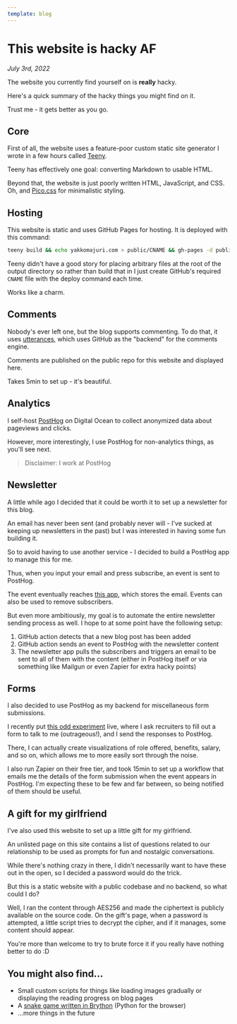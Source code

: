 ```yaml
---
template: blog
---
```


# This website is hacky AF

_July 3rd, 2022_

The website you currently find yourself on is **really** hacky.

Here's a quick summary of the hacky things you might find on it. 

Trust me - it gets better as you go.

## Core

First of all, the website uses a feature-poor custom static site generator I wrote in a few hours called [Teeny](/blog/teeny).

Teeny has effectively one goal: converting Markdown to usable HTML. 

Beyond that, the website is just poorly written HTML, JavaScript, and CSS. Oh, and [Pico.css](https://picocss.com/) for minimalistic styling.

## Hosting

This website is static and uses GitHub Pages for hosting. It is deployed with this command:

```bash
teeny build && echo yakkomajuri.com > public/CNAME && gh-pages -d public/
```

Teeny didn't have a good story for placing arbitrary files at the root of the output directory so rather than build that in I just create GitHub's required `CNAME` file with the deploy command each time. 

Works like a charm.

## Comments

Nobody's ever left one, but the blog supports commenting. To do that, it uses [utterances](https://utteranc.es/), which uses GitHub as the "backend" for the comments engine. 

Comments are published on the public repo for this website and displayed here. 

Takes 5min to set up - it's beautiful.

## Analytics

I self-host [PostHog](posthog.com) on Digital Ocean to collect anonymized data about pageviews and clicks.

However, more interestingly, I use PostHog for non-analytics things, as you'll see next.

> Disclaimer: I work at PostHog

## Newsletter

A little while ago I decided that it could be worth it to set up a newsletter for this blog. 

An email has never been sent (and probably never will - I've sucked at keeping up newsletters in the past) but I was interested in having some fun building it.

So to avoid having to use another service - I decided to build a PostHog app to manage this for me.

Thus, when you input your email and press subscribe, an event is sent to PostHog. 

The event eventually reaches [this app](https://github.com/yakkomajuri/posthog-newsletter-plugin/blob/main/index.js), which stores the email. Events can also be used to remove subscribers.

But even more ambitiously, my goal is to automate the entire newsletter sending process as well. I hope to at some point have the following setup:

1. GitHub action detects that a new blog post has been added 
2. GitHub action sends an event to PostHog with the newsletter content
3. The newsletter app pulls the subscribers and triggers an email to be sent to all of them with the content (either in PostHog itself or via something like Mailgun or even Zapier for extra hacky points)

## Forms

I also decided to use PostHog as my backend for miscellaneous form submissions.

I recently put [this odd experiment](https://yakkomajuri.com/recruit-me) live, where I ask recruiters to fill out a form to talk to me (outrageous!), and I send the responses to PostHog.

There, I can actually create visualizations of role offered, benefits, salary, and so on, which allows me to more easily sort through the noise.

I also run Zapier on their free tier, and took 15min to set up a workflow that emails me the details of the form submission when the event appears in PostHog. I'm expecting these to be few and far between, so being notified of them should be useful.

## A gift for my girlfriend

I've also used this website to set up a little gift for my girlfriend.

An unlisted page on this site contains a list of questions related to our relationship to be used as prompts for fun and nostalgic conversations.

While there's nothing crazy in there, I didn't necessarily want to have these out in the open, so I decided a password would do the trick. 

But this is a static website with a public codebase and no backend, so what could I do?

Well, I ran the content through AES256 and made the ciphertext is publicly available on the source code. On the gift's page, when a password is attempted, a little script tries to decrypt the cipher, and if it manages, some content should appear. 

You're more than welcome to try to brute force it if you really have nothing better to do :D

## You might also find...

- Small custom scripts for things like loading images gradually or displaying the reading progress on blog pages
- A [snake game written in Brython](/brython-snake) (Python for the browser)
- ...more things in the future

